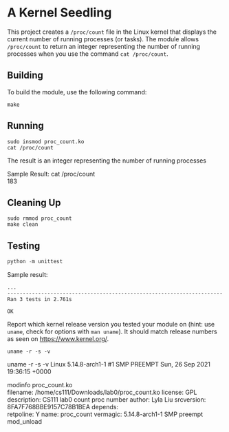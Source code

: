 # A Kernel Seedling
This project creates a `/proc/count` file in the Linux kernel that displays the current number of running processes (or tasks).
The module allows `/proc/count` to return an integer representing the number of running processes when you use the command `cat /proc/count`.

## Building
To build the module, use the following command:
```shell
make
```

## Running
```shell
sudo insmod proc_count.ko
cat /proc/count
```
The result is an integer representing the number of running processes

Sample Result: 
cat /proc/count          
183

## Cleaning Up
```shell
sudo rmmod proc_count
make clean
```

## Testing
```python
python -m unittest
```

Sample result:
```
...
----------------------------------------------------------------------
Ran 3 tests in 2.761s

OK
```


Report which kernel release version you tested your module on
(hint: use `uname`, check for options with `man uname`).
It should match release numbers as seen on https://www.kernel.org/.

```shell
uname -r -s -v
```
uname -r -s -v
Linux 5.14.8-arch1-1 #1 SMP PREEMPT Sun, 26 Sep 2021 19:36:15 +0000


modinfo proc_count.ko    
filename:       /home/cs111/Downloads/lab0/proc_count.ko
license:        GPL
description:    CS111 lab0 count proc number
author:         Lyla Liu
srcversion:     8FA7F768BBE9157C78B1BEA
depends:        
retpoline:      Y
name:           proc_count
vermagic:       5.14.8-arch1-1 SMP preempt mod_unload